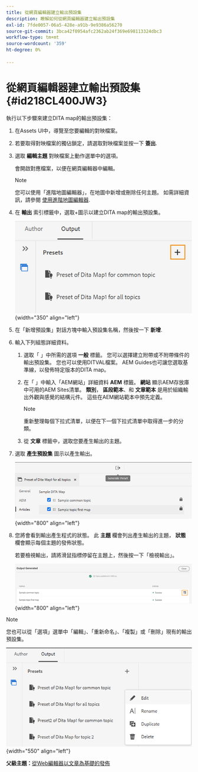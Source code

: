 ```yaml
---
title: 從網頁編輯器建立輸出預設集
description: 瞭解如何從網頁編輯器建立輸出預設集
exl-id: 7fde0057-06a5-428e-a91b-9e9386a56270
source-git-commit: 3bca42f0954afc2362ab24f369e698113324dbc3
workflow-type: tm+mt
source-wordcount: '359'
ht-degree: 0%

---
```


# 從網頁編輯器建立輸出預設集 {#id218CL400JW3}

執行以下步驟來建立DITA map的輸出預設集：

1. 在Assets UI中，導覽至您要編輯的對映檔案。

1. 若要取得對映檔案的獨佔鎖定，請選取對映檔案並按一下 **簽出**.

1. 選取 **編輯主題** 對映檔案上動作選單中的選項。

   會開啟對應檔案，以便在網頁編輯器中編輯。

   >[!NOTE]
   >
   > 您可以使用「進階地圖編輯器」，在地圖中新增或刪除任何主題。 如需詳細資訊，請參閱 [使用進階地圖編輯器](map-editor-advanced-map-editor.md#).

1. 在 **輸出** 索引標籤中，選取+圖示以建立DITA map的輸出預設集。

   ![](images/output-tab-preset_cs.png){width="350" align="left"}

1. 在「新增預設集」對話方塊中輸入預設集名稱，然後按一下 **新增**.

1. 輸入下列組態詳細資料。

   1. 選取「 」中所需的選項 **一般** 標籤。 您可以選擇建立附帶或不附帶條件的輸出預設集。 您也可以使用DITVAL檔案。 AEM Guides也可讓您選取基準線，以發佈特定版本的DITA map。
   1. 在「 」中輸入「AEM網站」詳細資料 **AEM** 標籤。 **網站** 顯示AEM存放庫中可用的AEM Sites清單。 **類別**， **區段範本**、和 **文章範本** 是用於組織輸出外觀與感覺的結構元件。 這些在AEM網站範本中預先定義。

      >[!NOTE]
      >
      > 重新整理每個下拉式清單，以便在下一個下拉式清單中取得進一步的分類。

   1. 從 **文章** 標籤中，選取您要產生輸出的主題。
1. 選取 **產生預設集** 圖示以產生輸出。

   ![](images/add-preset-articles-tab_cs.png){width="800" align="left"}

1. 您將會看到輸出產生程式的狀態。 此 **主題** 欄會列出產生輸出的主題， **狀態** 欄會顯示每個主題的發佈狀態。

   若要檢視輸出，請將滑鼠指標停留在主題上，然後按一下「檢視輸出」。

   ![](images/add-preset-output-generated_cs.png){width="800" align="left"}


>[!NOTE]
>
> 您也可以從「選項」選單中「編輯」、「重新命名」、「複製」或「刪除」現有的輸出預設集。

![](images/edit-preset_cs.png){width="550" align="left"}

**父級主題：**[&#x200B;從Web編輯器以文章為基礎的發佈](web-editor-article-publishing.md)
